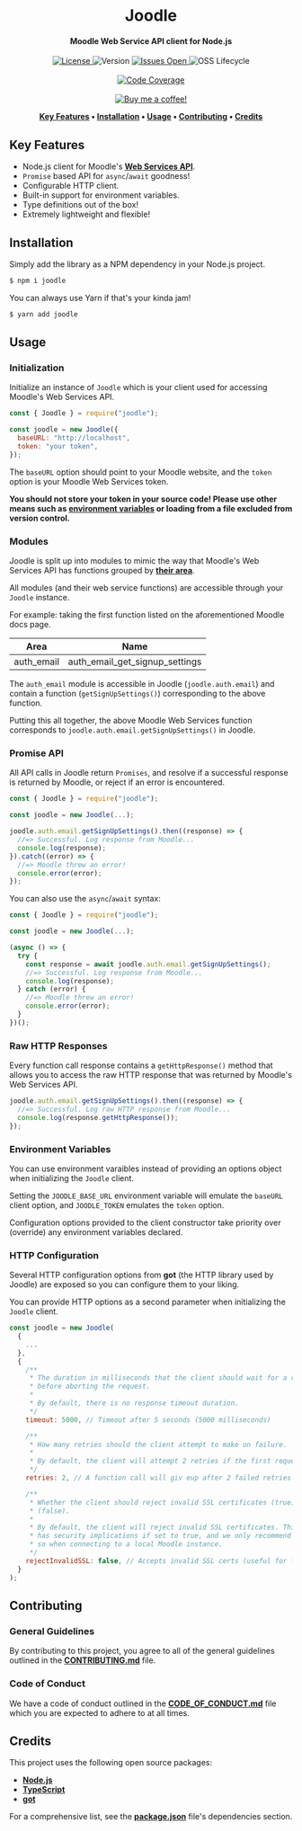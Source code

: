 <h1 align="center">
  Joodle
</h1>

<h4 align="center">Moodle Web Service API client for Node.js</h4>

<p align="center">
  <a href="LICENSE">
    <img src="https://img.shields.io/github/license/lukecarr/joodle?color=4a00e0&style=for-the-badge" alt="License" />
  </a>
  <img src="https://img.shields.io/github/package-json/v/lukecarr/joodle/develop?label=Version&style=for-the-badge" alt="Version" />
  <a href="https://github.com/omnio-interactive/omnio-learn/issues">
    <img src="https://img.shields.io/github/issues/lukecarr/joodle?style=for-the-badge" alt="Issues Open" />
  </a>
  <img src="https://img.shields.io/osslifecycle/lukecarr/joodle?style=for-the-badge" alt="OSS Lifecycle" />
  <br><br>
  <a href="https://codecov.io/gh/lukecarr/joodle/branch/develop">
    <img src="https://img.shields.io/codecov/c/github/lukecarr/joodle/develop?style=for-the-badge" alt="Code Coverage" />
  </a>
  <br><br>
  <a href="https://ko-fi.com/lukecarr">
    <img src="https://www.ko-fi.com/img/githubbutton_sm.svg" alt="Buy me a coffee!" />
  </a>
</p>

<p align="center">
  <strong>
    <a href="#key-features">Key Features</a> •
    <a href="#installation">Installation</a> •
    <a href="#usage">Usage</a> •
    <a href="#contributing">Contributing</a> •
    <a href="#credits">Credits</a>
  </strong>
</p>

## Key Features

- Node.js client for Moodle's **[Web Services API](https://docs.moodle.org/dev/Web_services)**.
- `Promise` based API for `async`/`await` goodness!
- Configurable HTTP client.
- Built-in support for environment variables.
- Type definitions out of the box!
- Extremely lightweight and flexible!

## Installation

Simply add the library as a NPM dependency in your Node.js project.

```bash
$ npm i joodle
```

You can always use Yarn if that's your kinda jam!

```bash
$ yarn add joodle
```

## Usage

### Initialization

Initialize an instance of `Joodle` which is your client used for accessing Moodle's Web Services API.

```js
const { Joodle } = require("joodle");

const joodle = new Joodle({
  baseURL: "http://localhost",
  token: "your token",
});
```

The `baseURL` option should point to your Moodle website, and the `token` option is your Moodle Web Services token.

**You should not store your token in your source code! Please use other means such as [environment variables](#environment-variables) or loading from a file excluded from version control.**

### Modules

Joodle is split up into modules to mimic the way that Moodle's Web Services API has functions grouped by **[their area](https://docs.moodle.org/dev/Web_service_API_functions)**.

All modules (and their web service functions) are accessible through your `Joodle` instance.

For example: taking the first function listed on the aforementioned Moodle docs page.

|    Area    |              Name              |
| :--------: | :----------------------------: |
| auth_email | auth_email_get_signup_settings |

The `auth_email` module is accessible in Joodle (`joodle.auth.email`) and contain a function (`getSignUpSettings()`) corresponding to the above function.

Putting this all together, the above Moodle Web Services function corresponds to `joodle.auth.email.getSignUpSettings()` in Joodle.

### Promise API

All API calls in Joodle return `Promises`, and resolve if a successful response is returned by Moodle, or reject if an error is encountered.

```js
const { Joodle } = require("joodle");

const joodle = new Joodle(...);

joodle.auth.email.getSignUpSettings().then((response) => {
  //=> Successful. Log response from Moodle...
  console.log(response);
}).catch((error) => {
  //=> Moodle threw an error!
  console.error(error);
});
```

You can also use the `async`/`await` syntax:

```js
const { Joodle } = require("joodle");

const joodle = new Joodle(...);

(async () => {
  try {
    const response = await joodle.auth.email.getSignUpSettings();
    //=> Successful. Log response from Moodle...
    console.log(response);
  } catch (error) {
    //=> Moodle threw an error!
    console.error(error);
  }
})();
```

### Raw HTTP Responses

Every function call response contains a `getHttpResponse()` method that allows you to access the raw HTTP response that was returned by Moodle's Web Services API.

```js
joodle.auth.email.getSignUpSettings().then((response) => {
  //=> Successful. Log raw HTTP response from Moodle...
  console.log(response.getHttpResponse());
});
```

### Environment Variables

You can use environment varaibles instead of providing an options object when initializing the `Joodle` client.

Setting the `JOODLE_BASE_URL` environment variable will emulate the `baseURL` client option, and `JOODLE_TOKEN` emulates the `token` option.

Configuration options provided to the client constructor take priority over (override) any environment variables declared.

### HTTP Configuration

Several HTTP configuration options from **got** (the HTTP library used by Joodle) are exposed so you can configure them to your liking.

You can provide HTTP options as a second parameter when initializing the `Joodle` client.

```js
const joodle = new Joodle(
  {
    ...
  },
  {
    /**
     * The duration in milliseconds that the client should wait for a response
     * before aborting the request.
     *
     * By default, there is no response timeout duration.
     */
    timeout: 5000, // Timeout after 5 seconds (5000 milliseconds)

    /**
     * How many retries should the client attempt to make on failure.
     *
     * By default, the client will attempt 2 retries if the first request fails.
     */
    retries: 2, // A function call will giv eup after 2 failed retries

    /**
     * Whether the client should reject invalid SSL certificates (true) or not
     * (false).
     *
     * By default, the client will reject invalid SSL certificates. This option
     * has security implications if set to true, and we only recommend you do
     * so when connecting to a local Moodle instance.
     */
    rejectInvalidSSL: false, // Accepts invalid SSL certs (useful for localhost)
  }
);
```

## Contributing

### General Guidelines

By contributing to this project, you agree to all of the general guidelines outlined in the **[CONTRIBUTING.md](CONTRIBUTING.md)** file.

### Code of Conduct

We have a code of conduct outlined in the **[CODE_OF_CONDUCT.md](CODE_OF_CONDUCT.md)** file which you are expected to adhere to at all times.

## Credits

This project uses the following open source packages:

- **[Node.js](https://nodejs.org)**
- **[TypeScript](https://www.typescriptlang.org)**
- **[got](https://github.com/sindresorhus/got)**

For a comprehensive list, see the **[package.json](package.json)** file's dependencies section.
